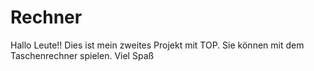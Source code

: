 # Rechner
Hallo Leute!!
Dies ist mein zweites Projekt mit TOP. Sie können mit dem Taschenrechner spielen. Viel Spaß